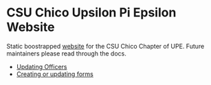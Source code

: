 CSU Chico Upsilon Pi Epsilon Website
=====================================
Static boostrapped [website](http://www.ecst.csuchico.edu/upe) for the CSU Chico Chapter of UPE.
Future maintainers please read through the docs.

* [Updating Officers](members/)
* [Creating or updating forms](assets/forms/)
